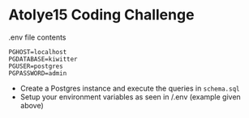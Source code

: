 # Atolye15 Coding Challenge

.env file contents
```
PGHOST=localhost
PGDATABASE=kiwitter
PGUSER=postgres
PGPASSWORD=admin
```

- Create a Postgres instance and execute the queries in `schema.sql`
- Setup your environment variables as seen in /.env (example given above)

